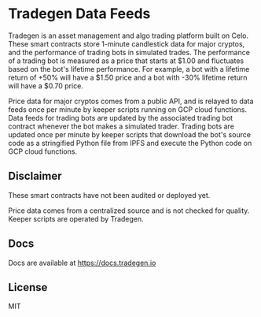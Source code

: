 # Tradegen Data Feeds

Tradegen is an asset management and algo trading platform built on Celo. These smart contracts store 1-minute candlestick data for major cryptos, and the performance of trading bots in simulated trades. The performance of a trading bot is measured as a price that starts at $1.00 and fluctuates based on the bot's lifetime performance. For example, a bot with a lifetime return of +50% will have a $1.50 price and a bot with -30% lifetime return will have a $0.70 price. 

Price data for major cryptos comes from a public API, and is relayed to data feeds once per minute by keeper scripts running on GCP cloud functions. Data feeds for trading bots are updated by the associated trading bot contract whenever the bot makes a simulated trader. Trading bots are updated once per minute by keeper scripts that download the bot's source code as a stringified Python file from IPFS and execute the Python code on GCP cloud functions.

## Disclaimer

These smart contracts have not been audited or deployed yet.

Price data comes from a centralized source and is not checked for quality. Keeper scripts are operated by Tradegen.

## Docs

Docs are available at https://docs.tradegen.io

## License

MIT
